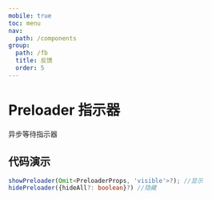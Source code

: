 ```yaml
---
mobile: true
toc: menu
nav:
  path: /components
group:
  path: /fb
  title: 反馈
  order: 5
---
```

# Preloader 指示器

异步等待指示器


## 代码演示

<code src="./demo/demo1.tsx"></code>

```ts pure
showPreloader(Omit<PreloaderProps, 'visible'>?); //显示
hidePreloader({hideAll?: boolean}?) //隐藏
```

<API src="./Preloader.tsx" ></API>


